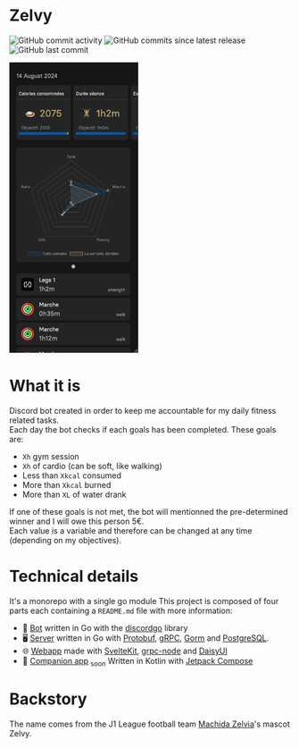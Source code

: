# Zelvy

![GitHub commit activity](https://img.shields.io/github/commit-activity/w/rangodisco/zelvy)
![GitHub commits since latest release](https://img.shields.io/github/commits-since/rangodisco/zelvy/latest)
![GitHub last commit](https://img.shields.io/github/last-commit/rangodisco/zelvy)

<img src="assets/preview.png" height="520" alt="preview">

# What it is

Discord bot created in order to keep me accountable for my daily fitness related tasks. \
Each day the bot checks if each goals has been completed. These goals are:

- `Xh` gym session
- `Xh` of cardio (can be soft, like walking)
- Less than  `Xkcal` consumed
- More than `Xkcal` burned
- More than `XL` of water drank

If one of these goals is not met, the bot will mentionned the pre-determined winner and I will owe this person 5€.\
Each value is a variable and therefore can be changed at any time (depending on my objectives).

# Technical details

It's a monorepo with a single go module
This project is composed of four parts each containing a `README.md` file with more information:

- 🤖 [Bot](https://github.com/rangodisco/zelvy/tree/main/bot) written in Go with
  the [discordgo](https://github.com/bwmarrin/discordgo) library
- 🖥 [Server](https://github.com/rangodisco/zelvy/tree/main/server) written in Go
  with [Protobuf](https://protobuf.dev/), [gRPC](https://grpc.io/), [Gorm](https://github.com/go-gorm/gorm)
  and [PostgreSQL](https://www.postgresql.org/).
- 🌐 [Webapp](https://github.com/rangodisco/zelvy/tree/main/web) made with [SvelteKit](https://github.com/sveltejs/kit), [grpc-node](https://github.com/grpc/grpc-node) and [DaisyUI](https://daisyui.com/) 
- 📱 [Companion app](https://github.com/rangodisco/android) <sub>soon</sub> Written in Kotlin with [Jetpack Compose](https://developer.android.com/compose)

# Backstory

The name comes from the J1 League football team [Machida Zelvia](https://www.zelvia.co.jp/)'s mascot Zelvy.
